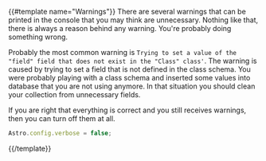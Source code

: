 {{#template name="Warnings"}}
There are several warnings that can be printed in the console that you may think are unnecessary. Nothing like that, there is always a reason behind any warning. You're probably doing something wrong.

Probably the most common warning is `Trying to set a value of the "field" field that does not exist in the "Class" class'`. The warning is caused by trying to set a field that is not defined in the class schema. You were probably playing with a class schema and inserted some values into database that you are not using anymore. In that situation you should clean your collection from unnecessary fields.

If you are right that everything is correct and you still receives warnings, then you can turn off them at all.

```js
Astro.config.verbose = false;
```
{{/template}}
